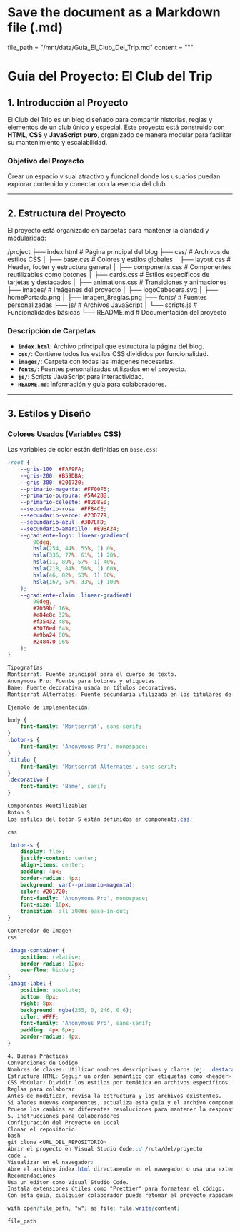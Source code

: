 # Save the document as a Markdown file (.md)
file_path = "/mnt/data/Guia_El_Club_Del_Trip.md"
content = """
# Guía del Proyecto: El Club del Trip

## 1. Introducción al Proyecto
El Club del Trip es un blog diseñado para compartir historias, reglas y elementos de un club único y especial. Este proyecto está construido con **HTML**, **CSS** y **JavaScript puro**, organizado de manera modular para facilitar su mantenimiento y escalabilidad.

### Objetivo del Proyecto
Crear un espacio visual atractivo y funcional donde los usuarios puedan explorar contenido y conectar con la esencia del club.

---

## 2. Estructura del Proyecto
El proyecto está organizado en carpetas para mantener la claridad y modularidad:

/project ├── index.html # Página principal del blog ├── css/ # Archivos de estilos CSS │ ├── base.css # Colores y estilos globales │ ├── layout.css # Header, footer y estructura general │ ├── components.css # Componentes reutilizables como botones │ ├── cards.css # Estilos específicos de tarjetas y destacados │ ├── animations.css # Transiciones y animaciones ├── images/ # Imágenes del proyecto │ ├── logoCabecera.svg │ ├── homePortada.png │ ├── imagen_8reglas.png ├── fonts/ # Fuentes personalizadas ├── js/ # Archivos JavaScript │ └── scripts.js # Funcionalidades básicas └── README.md # Documentación del proyecto

### Descripción de Carpetas
- **`index.html`**: Archivo principal que estructura la página del blog.
- **`css/`**: Contiene todos los estilos CSS divididos por funcionalidad.
- **`images/`**: Carpeta con todas las imágenes necesarias.
- **`fonts/`**: Fuentes personalizadas utilizadas en el proyecto.
- **`js/`**: Scripts JavaScript para interactividad.
- **`README.md`**: Información y guía para colaboradores.

---

## 3. Estilos y Diseño
### Colores Usados (Variables CSS)
Las variables de color están definidas en `base.css`:
```css
:root {
    --gris-100: #FAF9FA;
    --gris-200: #B59DBA;
    --gris-300: #201720;
    --primario-magenta: #FF00F6;
    --primario-purpura: #5A42BB;
    --primario-celeste: #82D8E0;
    --secundario-rosa: #FF84CE;
    --secundario-verde: #23D779;
    --secundario-azul: #3D7EFD;
    --secundario-amarillo: #E9BA24;
    --gradiente-logo: linear-gradient(
        90deg, 
        hsla(254, 44%, 55%, 1) 0%, 
        hsla(336, 77%, 61%, 1) 20%, 
        hsla(11, 89%, 57%, 1) 40%, 
        hsla(218, 84%, 56%, 1) 60%, 
        hsla(46, 82%, 53%, 1) 80%, 
        hsla(167, 57%, 33%, 1) 100%
    );
    --gradiente-claim: linear-gradient(
        90deg, 
        #7059bf 16%, 
        #e84e8c 32%, 
        #f35432 48%, 
        #3076ed 64%, 
        #e9ba24 80%, 
        #248470 96%
    );
}

Tipografías
Montserrat: Fuente principal para el cuerpo de texto.
Anonymous Pro: Fuente para botones y etiquetas.
Bame: Fuente decorativa usada en títulos decorativos.
Montserrat Alternates: Fuente secundaria utilizada en los titulares de los posts.

Ejemplo de implementación:

body {
    font-family: 'Montserrat', sans-serif;
}
.boton-s {
    font-family: 'Anonymous Pro', monospace;
}
.titulo {
    font-family: 'Montserrat Alternates', sans-serif;
}
.decorativo {
    font-family: 'Bame', serif;
}

Componentes Reutilizables
Botón S
Los estilos del botón S están definidos en components.css:

css

.boton-s {
    display: flex;
    justify-content: center;
    align-items: center;
    padding: 4px;
    border-radius: 4px;
    background: var(--primario-magenta);
    color: #201720;
    font-family: 'Anonymous Pro', monospace;
    font-size: 16px;
    transition: all 300ms ease-in-out;
}

Contenedor de Imagen
css

.image-container {
    position: relative;
    border-radius: 12px;
    overflow: hidden;
}
.image-label {
    position: absolute;
    bottom: 8px;
    right: 8px;
    background: rgba(255, 0, 246, 0.6);
    color: #FFF;
    font-family: 'Anonymous Pro', sans-serif;
    padding: 4px 8px;
    border-radius: 4px;
}

4. Buenas Prácticas
Convenciones de Código
Nombres de clases: Utilizar nombres descriptivos y claros (ej: .destacados, .card-destacada).
Estructura HTML: Seguir un orden semántico con etiquetas como <header>, <main>, <footer>.
CSS Modular: Dividir los estilos por temática en archivos específicos.
Reglas para colaborar
Antes de modificar, revisa la estructura y los archivos existentes.
Si añades nuevos componentes, actualiza esta guía y el archivo components.css.
Prueba los cambios en diferentes resoluciones para mantener la responsividad.
5. Instrucciones para Colaboradores
Configuración del Proyecto en Local
Clonar el repositorio:
bash
git clone <URL_DEL_REPOSITORIO>
Abrir el proyecto en Visual Studio Code:cd /ruta/del/proyecto
code .
Visualizar en el navegador:
Abre el archivo index.html directamente en el navegador o usa una extensión como "Live Server".
Recomendaciones
Usa un editor como Visual Studio Code.
Instala extensiones útiles como "Prettier" para formatear el código.
Con esta guía, cualquier colaborador puede retomar el proyecto rápidamente y entender su estructura, estilos y organización. ¡Listo para que "El Club del Trip" siga creciendo sin problemas! """

with open(file_path, "w") as file: file.write(content)

file_path 
